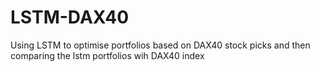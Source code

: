 # LSTM-DAX40
Using LSTM to optimise portfolios based on DAX40 stock picks and then comparing the lstm portfolios wih DAX40 index
